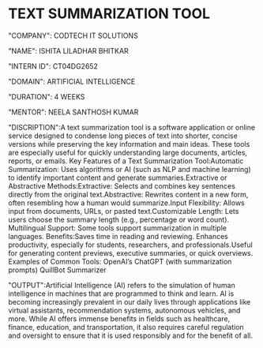 # TEXT SUMMARIZATION TOOL

"COMPANY": CODTECH IT SOLUTIONS

"NAME": ISHITA LILADHAR BHITKAR

"INTERN ID": CT04DG2652

"DOMAIN": ARTIFICIAL INTELLIGENCE

"DURATION": 4 WEEKS

"MENTOR": NEELA SANTHOSH KUMAR

"DISCRIPTION":A text summarization tool is a software application or online service designed to condense long pieces of text into shorter, concise versions while preserving the key information and main ideas. These tools are especially useful for quickly understanding large documents, articles, reports, or emails. Key Features of a Text Summarization Tool:Automatic Summarization: Uses algorithms or AI (such as NLP and machine learning) to identify important content and generate summaries.Extractive or Abstractive Methods:Extractive: Selects and combines key sentences directly from the original text.Abstractive: Rewrites content in a new form, often resembling how a human would summarize.Input Flexibility: Allows input from documents, URLs, or pasted text.Customizable Length: Lets users choose the summary length (e.g., percentage or word count). Multilingual Support: Some tools support summarization in multiple languages. Benefits:Saves time in reading and reviewing. Enhances productivity, especially for students, researchers, and professionals.Useful for generating content previews, executive summaries, or quick overviews. Examples of Common Tools: OpenAI’s ChatGPT (with summarization prompts) QuillBot Summarizer

"OUTPUT":Artificial Intelligence (AI) refers to the simulation of human intelligence in machines that are programmed to think and learn. AI is becoming increasingly prevalent in our daily lives through applications like virtual assistants, recommendation systems, autonomous vehicles, and more. While AI offers immense benefits in fields such as healthcare, finance, education, and transportation, it also requires careful regulation and oversight to ensure that it is used responsibly and for the benefit of all.
